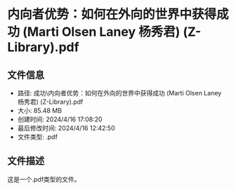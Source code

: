 ﻿# 内向者优势：如何在外向的世界中获得成功 (Marti Olsen Laney 杨秀君) (Z-Library).pdf

## 文件信息
- 路径: 成功\内向者优势：如何在外向的世界中获得成功 (Marti Olsen Laney 杨秀君) (Z-Library).pdf
- 大小: 85.48 MB
- 创建时间: 2024/4/16 17:08:20
- 最后修改时间: 2024/4/16 12:42:50
- 文件类型: .pdf

## 文件描述
这是一个.pdf类型的文件。

